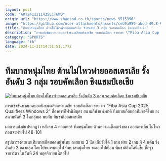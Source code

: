 ```yaml
---
layout: post
code: "ART2411211425LCT6WQ"
origin_url: "https://www.khaosod.co.th/sports/news_9515956"
image: "https://github.com/user-attachments/assets/ceb9a959-abcd-49c8-92cb-027c397a2617"
title: "ทีมบาสหนุ่มไทย ต้านไม่ไหวพ่ายออสเตรเลีย รั้งอันดับ 3 กลุ่ม รอบคัดเลือก ชิงแชมป์เอเชีย"
description: "การแข่งขันบาสเกตบอลชิงชนะเลิศแห่งเอเชีย รอบคัดเลือก รายการ \"Fiba Asia Cup 2025 Qualifiers Windows 2\" ที่อาคารกีฬานิมิบุตร สนามกีฬาแห่งชาติ"
category: "SPORTS"
language: "th"
date: 2024-11-21T14:51:51.177Z
---
```


# ทีมบาสหนุ่มไทย ต้านไม่ไหวพ่ายออสเตรเลีย รั้งอันดับ 3 กลุ่ม รอบคัดเลือก ชิงแชมป์เอเชีย

[![ทีมบาสหนุ่มไทย ต้านไม่ไหวพ่ายออสเตรเลีย รั้งอันดับ 3 กลุ่ม รอบคัดเลือก ชิงแชมป์เอเชีย](https://www.khaosod.co.th/wpapp/uploads/2024/11/bas.jpg "ทีมบาสหนุ่มไทย ต้านไม่ไหวพ่ายออสเตรเลีย รั้งอันดับ 3 กลุ่ม รอบคัดเลือก ชิงแชมป์เอเชีย")](https://www.khaosod.co.th/wpapp/uploads/2024/11/bas.jpg)

การแข่งขันบาสเกตบอลชิงชนะเลิศแห่งเอเชีย รอบคัดเลือก รายการ “Fiba Asia Cup 2025 Qualifiers Windows 2” ที่อาคารกีฬานิมิบุตร สนามกีฬาแห่งชาติ ทีมบาสเก็ตบอลทีมชาติไทย ลงสนามนัดที่ 3 ในกลุ่มเอ พบกับ ทีมชาติออสเตรเลีย

ผลการแข่งขันปรากฎว่า หลังจบ 4 ควอเตอร์ ทีมหนุ่มไทย ต้านความแข็งแกร่งของ ออสเตรเลีย ไม่ไหวก่อนจะพ่ายไป 48-101

สรุปตารางคะแนนทีมบาสเก็ตบอลหนุ่มไทย ลงสนาม 3 นัด เก็บชัยได้ 1 เกม พ่าย 2 เกม มี 4 แต้ม รั้งอันดับ 3 ของกลุ่ม โดยโปรแกรมต่อไป ทีมบาสหนุ่มไทย จะออกไปเยือน ทีมชาติอินโดนีเซีย ที่กรุงจาการ์ตา ในวันที่ 24 พฤศจิกายนนี้ต่อไป